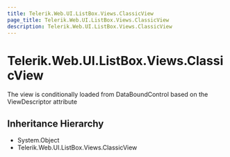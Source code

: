 ```yaml
---
title: Telerik.Web.UI.ListBox.Views.ClassicView
page_title: Telerik.Web.UI.ListBox.Views.ClassicView
description: Telerik.Web.UI.ListBox.Views.ClassicView
---
```


# Telerik.Web.UI.ListBox.Views.ClassicView

The view is conditionally loaded from DataBoundControl based on the ViewDescriptor attribute

## Inheritance Hierarchy

* System.Object
* Telerik.Web.UI.ListBox.Views.ClassicView

